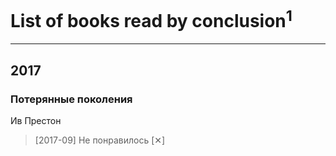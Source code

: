 # List of books read by conclusion<sup>1</sup>
---

## 2017

### Потерянные поколения
Ив Престон
> [2017-09] Не понравилось [✕]



